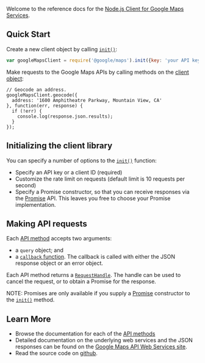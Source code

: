 Welcome to the reference docs for the [Node.js Client for Google Maps
Services](https://github.com/googlemaps/google-maps-services-js).


Quick Start
-----------

Create a new client object by calling
[`init()`](module-@google_maps.html#.init):

```js
var googleMapsClient = require('@google/maps').init({key: 'your API key here'});
```

Make requests to the Google Maps APIs by calling methods on the
[client object](GoogleMapsClient.html):

```
// Geocode an address.
googleMapsClient.geocode({
  address: '1600 Amphitheatre Parkway, Mountain View, CA'
}, function(err, response) {
  if (!err) {
    console.log(response.json.results);
  }
});
```


Initializing the client library
-------------------------------

You can specify a number of options to the
[`init()`](module-@google_maps.html#.init)
function:
* Specify an API key or a client ID (required)
* Customize the rate limit on requests (default limit is 10 requests per second)
* Specify a Promise constructor, so that you can receive responses via the
  [Promise](https://developer.mozilla.org/en-US/docs/Web/JavaScript/Reference/Global_Objects/Promise)
  API. This leaves you free to choose your Promise implementation.


Making API requests
-------------------

Each [API method](GoogleMapsClient.html) accepts two arguments:
* a `query` object; and
* a [`callback` function](ResponseCallback.html). The callback is called
  with either the JSON response object or an error object.

Each API method returns a [`RequestHandle`](RequestHandle.html). The handle can
be used to cancel the request, or to obtain a Promise for the response.

NOTE: Promises are only available if you supply a
[Promise](https://developer.mozilla.org/en-US/docs/Web/JavaScript/Reference/Global_Objects/Promise)
constructor to the [`init()`](module-@google_maps.html#.init) method.


Learn More
----------

* Browse the documentation for each of the
  [API methods](GoogleMapsClient.html)
* Detailed documentation on the underlying web services and the JSON responses can be found on the
  [Google Maps API Web Services site](https://developers.google.com/maps/documentation/webservices/).
* Read the source code on
  [github](https://github.com/googlemaps/google-maps-services-js).

